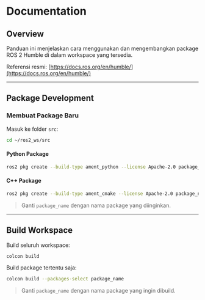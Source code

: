# Documentation

## Overview

Panduan ini menjelaskan cara menggunakan dan mengembangkan package ROS 2 Humble di dalam workspace yang tersedia.

Referensi resmi: [https://docs.ros.org/en/humble/](https://docs.ros.org/en/humble/)

---

## Package Development

### Membuat Package Baru

Masuk ke folder `src`:

```bash
cd ~/ros2_ws/src
```

#### Python Package

```bash
ros2 pkg create --build-type ament_python --license Apache-2.0 package_name
```

#### C++ Package

```bash
ros2 pkg create --build-type ament_cmake --license Apache-2.0 package_name
```

> Ganti `package_name` dengan nama package yang diinginkan.

---

## Build Workspace

Build seluruh workspace:

```bash
colcon build
```

Build package tertentu saja:

```bash
colcon build --packages-select package_name
```

> Ganti `package_name` dengan nama package yang ingin dibuild.
